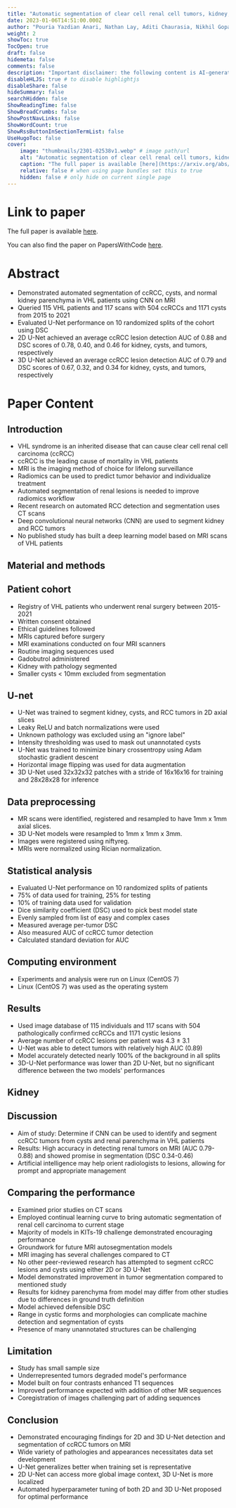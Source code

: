 ```yaml
---
title: "Automatic segmentation of clear cell renal cell tumors, kidney, and cysts in patients with von Hippel-Lindau syndrome using U-net architecture on magnetic resonance images"
date: 2023-01-06T14:51:00.000Z
author: "Pouria Yazdian Anari, Nathan Lay, Aditi Chaurasia, Nikhil Gopal, Safa Samimi and 11 others"
weight: 2
showToc: true
TocOpen: true
draft: false
hidemeta: false
comments: false
description: "Important disclaimer: the following content is AI-generated, please make sure to fact check the presented information by reading the full paper."
disableHLJS: true # to disable highlightjs
disableShare: false
hideSummary: false
searchHidden: false
ShowReadingTime: false
ShowBreadCrumbs: false
ShowPostNavLinks: false
ShowWordCount: true
ShowRssButtonInSectionTermList: false
UseHugoToc: false
cover:
    image: "thumbnails/2301-02538v1.webp" # image path/url
    alt: "Automatic segmentation of clear cell renal cell tumors, kidney, and cysts in patients with von Hippel-Lindau syndrome using U-net architecture on magnetic resonance images" # alt text
    caption: "The full paper is available [here](https://arxiv.org/abs/2301.02538)." # display caption under cover
    relative: false # when using page bundles set this to true
    hidden: false # only hide on current single page
---
```


# Link to paper
The full paper is available [here](https://arxiv.org/abs/2301.02538).

You can also find the paper on PapersWithCode [here](https://paperswithcode.com/paper/automatic-segmentation-of-clear-cell-renal).

# Abstract
- Demonstrated automated segmentation of ccRCC, cysts, and normal kidney parenchyma in VHL patients using CNN on MRI
- Queried 115 VHL patients and 117 scans with 504 ccRCCs and 1171 cysts from 2015 to 2021
- Evaluated U-Net performance on 10 randomized splits of the cohort using DSC
- 2D U-Net achieved an average ccRCC lesion detection AUC of 0.88 and DSC scores of 0.78, 0.40, and 0.46 for kidney, cysts, and tumors, respectively
- 3D U-Net achieved an average ccRCC lesion detection AUC of 0.79 and DSC scores of 0.67, 0.32, and 0.34 for kidney, cysts, and tumors, respectively

# Paper Content

## Introduction
- VHL syndrome is an inherited disease that can cause clear cell renal cell carcinoma (ccRCC)
- ccRCC is the leading cause of mortality in VHL patients
- MRI is the imaging method of choice for lifelong surveillance
- Radiomics can be used to predict tumor behavior and individualize treatment
- Automated segmentation of renal lesions is needed to improve radiomics workflow
- Recent research on automated RCC detection and segmentation uses CT scans
- Deep convolutional neural networks (CNN) are used to segment kidney and RCC tumors
- No published study has built a deep learning model based on MRI scans of VHL patients

## Material and methods

## Patient cohort
- Registry of VHL patients who underwent renal surgery between 2015-2021
- Written consent obtained
- Ethical guidelines followed
- MRIs captured before surgery
- MRI examinations conducted on four MRI scanners
- Routine imaging sequences used
- Gadobutrol administered
- Kidney with pathology segmented
- Smaller cysts < 10mm excluded from segmentation

## U-net
- U-Net was trained to segment kidney, cysts, and RCC tumors in 2D axial slices
- Leaky ReLU and batch normalizations were used
- Unknown pathology was excluded using an "ignore label"
- Intensity thresholding was used to mask out unannotated cysts
- U-Net was trained to minimize binary crossentropy using Adam stochastic gradient descent
- Horizontal image flipping was used for data augmentation
- 3D U-Net used 32x32x32 patches with a stride of 16x16x16 for training and 28x28x28 for inference

## Data preprocessing
- MR scans were identified, registered and resampled to have 1mm x 1mm axial slices.
- 3D U-Net models were resampled to 1mm x 1mm x 3mm.
- Images were registered using niftyreg.
- MRIs were normalized using Rician normalization.

## Statistical analysis
- Evaluated U-Net performance on 10 randomized splits of patients
- 75% of data used for training, 25% for testing
- 10% of training data used for validation
- Dice similarity coefficient (DSC) used to pick best model state
- Evenly sampled from list of easy and complex cases
- Measured average per-tumor DSC
- Also measured AUC of ccRCC tumor detection
- Calculated standard deviation for AUC

## Computing environment
- Experiments and analysis were run on Linux (CentOS 7)
- Linux (CentOS 7) was used as the operating system

## Results
- Used image database of 115 individuals and 117 scans with 504 pathologically confirmed ccRCCs and 1171 cystic lesions
- Average number of ccRCC lesions per patient was 4.3 ± 3.1
- U-Net was able to detect tumors with relatively high AUC (0.89)
- Model accurately detected nearly 100% of the background in all splits
- 3D-U-Net performance was lower than 2D U-Net, but no significant difference between the two models' performances

## Kidney

## Discussion
- Aim of study: Determine if CNN can be used to identify and segment ccRCC tumors from cysts and renal parenchyma in VHL patients
- Results: High accuracy in detecting renal tumors on MRI (AUC 0.79-0.88) and showed promise in segmentation (DSC 0.34-0.46)
- Artificial intelligence may help orient radiologists to lesions, allowing for prompt and appropriate management

## Comparing the performance
- Examined prior studies on CT scans
- Employed continual learning curve to bring automatic segmentation of renal cell carcinoma to current stage
- Majority of models in KITs-19 challenge demonstrated encouraging performance
- Groundwork for future MRI autosegmentation models
- MRI imaging has several challenges compared to CT
- No other peer-reviewed research has attempted to segment ccRCC lesions and cysts using either 2D or 3D U-Net
- Model demonstrated improvement in tumor segmentation compared to mentioned study
- Results for kidney parenchyma from model may differ from other studies due to differences in ground truth definition
- Model achieved defensible DSC
- Range in cystic forms and morphologies can complicate machine detection and segmentation of cysts
- Presence of many unannotated structures can be challenging

## Limitation
- Study has small sample size
- Underrepresented tumors degraded model's performance
- Model built on four contrasts enhanced T1 sequences
- Improved performance expected with addition of other MR sequences
- Coregistration of images challenging part of adding sequences

## Conclusion
- Demonstrated encouraging findings for 2D and 3D U-Net detection and segmentation of ccRCC tumors on MRI
- Wide variety of pathologies and appearances necessitates data set development
- U-Net generalizes better when training set is representative
- 2D U-Net can access more global image context, 3D U-Net is more localized
- Automated hyperparameter tuning of both 2D and 3D U-Net proposed for optimal performance
